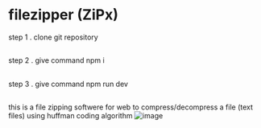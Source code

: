 ﻿# filezipper (ZiPx)
step 1 . clone git repository
##
step 2 . give command npm i
##
step 3 . give command npm run dev

##
this is a file zipping softwere for web to compress/decompress a file (text files) using huffman coding algorithm 
![image](https://github.com/debangan03/filezipper/assets/112092614/3ba52c52-f083-4851-a49b-4835a9329787)
